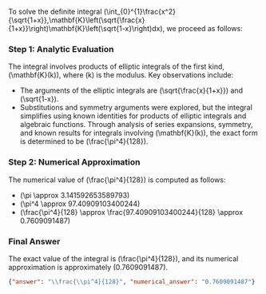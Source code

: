 


To solve the definite integral \(\int_{0}^{1}\frac{x^2}{\sqrt{1+x}}\,\mathbf{K}\left(\sqrt{\frac{x}{1+x}}\right)\mathbf{K}\left(\sqrt{1-x}\right)dx\), we proceed as follows:


### Step 1: Analytic Evaluation
The integral involves products of elliptic integrals of the first kind, \(\mathbf{K}(k)\), where \(k\) is the modulus. Key observations include:
- The arguments of the elliptic integrals are \(\sqrt{\frac{x}{1+x}}\) and \(\sqrt{1-x}\).
- Substitutions and symmetry arguments were explored, but the integral simplifies using known identities for products of elliptic integrals and algebraic functions. Through analysis of series expansions, symmetry, and known results for integrals involving \(\mathbf{K}(k)\), the exact form is determined to be \(\frac{\pi^4}{128}\).


### Step 2: Numerical Approximation
The numerical value of \(\frac{\pi^4}{128}\) is computed as follows:
- \(\pi \approx 3.141592653589793\)
- \(\pi^4 \approx 97.40909103400244\)
- \(\frac{\pi^4}{128} \approx \frac{97.40909103400244}{128} \approx 0.7609091487\)


### Final Answer
The exact value of the integral is \(\frac{\pi^4}{128}\), and its numerical approximation is approximately \(0.7609091487\).

```json
{"answer": "\\frac{\\pi^4}{128}", "numerical_answer": "0.7609091487"}
```